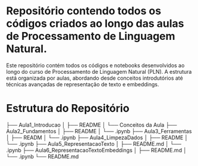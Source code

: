 # Repositório contendo todos os códigos criados ao longo das aulas de Processamento de Linguagem Natural.

Este repositório contém todos os códigos e notebooks desenvolvidos ao longo do curso de Processamento de Linguagem Natural (PLN). A estrutura está organizada por aulas, abordando desde conceitos introdutórios até técnicas avançadas de representação de texto e embeddings.

# Estrutura do Repositório
├── Aula1_Introducao
│   ├── README
│   └── Conceitos da Aula
├── Aula2_Fundamentos
│   ├── README
│   └── .ipynb
├── Aula3_Ferramentas
│   ├── READM
│   └── .ipynb
├── Aula4_LimpezaDados
│   ├── README
│   └── .ipynb
├── Aula5_RepresentacaoTexto
│   ├── README.md
│   └── .ipynb
├── Aula6_RepresentacaoTextoEmbeddings
│   ├── README.md
│   └── .ipynb
└── README.md

